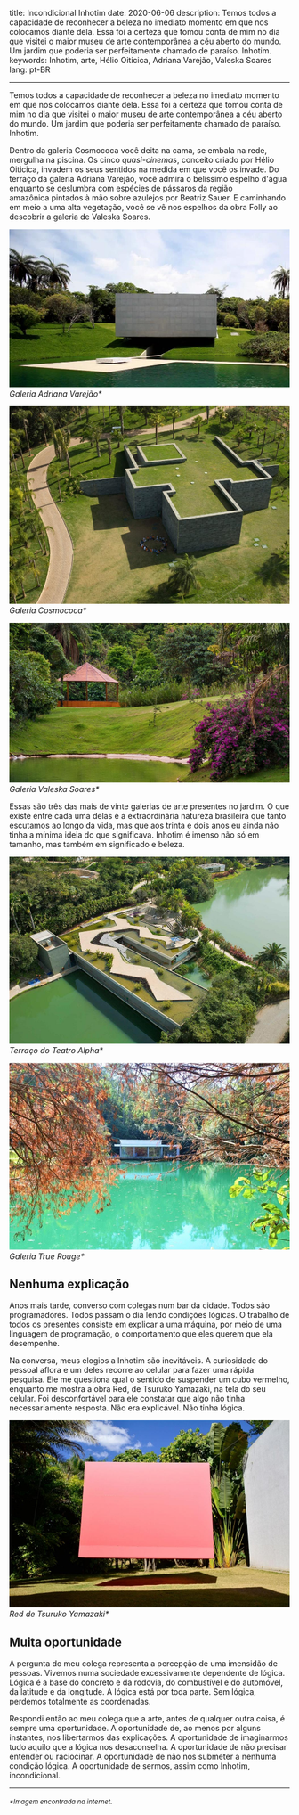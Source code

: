title: Incondicional Inhotim
date: 2020-06-06
description: Temos todos a capacidade de reconhecer a beleza no imediato momento em que nos colocamos diante dela. Essa foi a certeza que tomou conta de mim no dia que visitei o maior museu de arte contemporânea a céu aberto do mundo. Um jardim que poderia ser perfeitamente chamado de paraíso. Inhotim.
keywords: Inhotim, arte, Hélio Oiticica, Adriana Varejão, Valeska Soares
lang: pt-BR

---

Temos todos a capacidade de reconhecer a beleza no imediato momento em que nos colocamos diante dela. Essa foi a certeza que tomou conta de mim no dia que visitei o maior museu de arte contemporânea a céu aberto do mundo. Um jardim que poderia ser perfeitamente chamado de paraíso. Inhotim.

Dentro da galeria Cosmococa você deita na cama, se embala na rede, mergulha na piscina. Os cinco *quasi-cinemas*, conceito criado por Hélio Oiticica, invadem os seus sentidos na medida em que você os invade. Do terraço da galeria Adriana Varejão, você admira o belíssimo espelho d'água enquanto se deslumbra com espécies de pássaros da região amazônica pintados à mão sobre azulejos por Beatriz Sauer. E caminhando em meio a uma alta vegetação, você se vê nos espelhos da obra Folly ao descobrir a galeria de Valeska Soares.

![_Galeria Adriana Varejão](../../images/varejao.jpg)  
_Galeria Adriana Varejão*_

![Galeria Cosmococa](../../images/cosmococa.jpg)  
_Galeria Cosmococa*_

![Galeria Valeska Soares](../../images/valeska-soares-folly.jpg)  
_Galeria Valeska Soares*_

Essas são três das mais de vinte galerias de arte presentes no jardim. O que existe entre cada uma delas é a extraordinária natureza brasileira que tanto escutamos ao longo da vida, mas que aos trinta e dois anos eu ainda não tinha a mínima ideia do que significava. Inhotim é imenso não só em tamanho, mas também em significado e beleza.

![Terraço Teatro Alpha](../../images/inhotim-garden.jpg)  
_Terraço do Teatro Alpha*_

![Galeria True Rouge](../../images/true-rouge.jpg)  
_Galeria True Rouge*_

## Nenhuma explicação

Anos mais tarde, converso com colegas num bar da cidade. Todos são programadores. Todos passam o dia lendo condições lógicas. O trabalho de todos os presentes consiste em explicar a uma máquina, por meio de uma linguagem de programação, o comportamento que eles querem que ela desempenhe.

Na conversa, meus elogios a Inhotim são inevitáveis. A curiosidade do pessoal aflora e um deles recorre ao celular para fazer uma rápida pesquisa. Ele me questiona qual o sentido de suspender um cubo vermelho, enquanto me mostra a obra Red, de Tsuruko Yamazaki, na tela do seu celular. Foi desconfortável para ele constatar que algo não tinha necessariamente resposta. Não era explicável. Não tinha lógica.

![Red, Tsuruko Yamazaki](../../images/red-tsuruko-yamazaki.jpg)  
_Red de Tsuruko Yamazaki*_

## Muita oportunidade

A pergunta do meu colega representa a percepção de uma imensidão de pessoas. Vivemos numa sociedade excessivamente dependente de lógica. Lógica é a base do concreto e da rodovia, do combustível e do automóvel, da latitude e da longitude. A lógica está por toda parte. Sem lógica, perdemos totalmente as coordenadas.

Respondi então ao meu colega que a arte, antes de qualquer outra coisa, é sempre uma oportunidade. A oportunidade de, ao menos por alguns instantes, nos libertarmos das explicações. A oportunidade de imaginarmos tudo aquilo que a lógica nos desaconselha. A oportunidade de não precisar entender ou raciocinar. A oportunidade de não nos submeter a nenhuma condição lógica. A oportunidade de sermos, assim como Inhotim, incondicional.

<hr>
<small><em>*Imagem encontrada na internet<em></small>.
